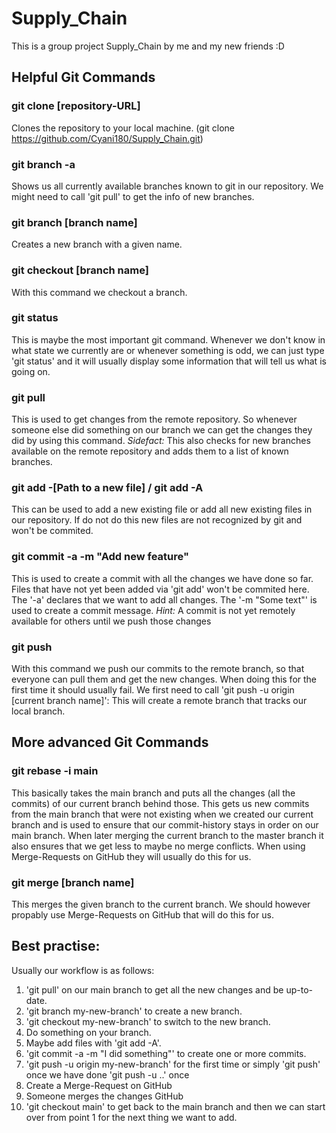 # Supply_Chain

This is a group project Supply_Chain by me and my new friends :D

## Helpful Git Commands 

### git clone [repository-URL]
Clones the repository to your local machine.
(git clone https://github.com/Cyani180/Supply_Chain.git)

### git branch -a
Shows us all currently available branches known to git in our repository.
We might need to call 'git pull' to get the info of new branches.

### git branch [branch name]
Creates a new branch with a given name.

### git checkout [branch name]
With this command we checkout a branch.

### git status
This is maybe the most important git command. Whenever we don't know in what state we currently are or whenever something is odd, we can just type 'git status' and it will usually display some information that will tell us what is going on.

### git pull
This is used to get changes from the remote repository.
So whenever someone else did something on our branch we can get the changes they did by using this command.
*Sidefact:* This also checks for new branches available on the remote repository and adds them to a list of known branches.

### git add -[Path to a new file] / git add -A
This can be used to add a new existing file or add all new existing files in our repository.
If do not do this new files are not recognized by git and won't be commited.

### git commit -a -m "Add new feature"
This is used to create a commit with all the changes we have done so far.
Files that have not yet been added via 'git add' won't be commited here.
The '-a' declares that we want to add all changes.
The '-m "Some text"' is used to create a commit message.
*Hint:* A commit is not yet remotely available for others until we push those changes

### git push
With this command we push our commits to the remote branch, so that everyone can pull them and get the new changes.
When doing this for the first time it should usually fail.
We first need to call 'git push -u origin [current branch name]': This will create a remote branch that tracks our local branch.


## More advanced Git Commands

### git rebase -i main
This basically takes the main branch and puts all the changes (all the commits) of our current branch behind those.
This gets us new commits from the main branch that were not existing when we created our current branch and is used to ensure that our commit-history stays in order on our main branch.
When later merging the current branch to the master branch it also ensures that we get less to maybe no merge conflicts.
When using Merge-Requests on GitHub they will usually do this for us.

### git merge [branch name]
This merges the given branch to the current branch.
We should however propably use Merge-Requests on GitHub that will do this for us.

## Best practise:
Usually our workflow is as follows:
1. 'git pull' on our main branch to get all the new changes and be up-to-date.
2. 'git branch my-new-branch' to create a new branch.
3. 'git checkout my-new-branch' to switch to the new branch.
4. Do something on your branch.
5. Maybe add files with 'git add -A'.
6. 'git commit -a -m "I did something"' to create one or more commits.
7. 'git push -u origin my-new-branch' for the first time or simply 'git push' once we have done 'git push -u ..' once
8. Create a Merge-Request on GitHub
9. Someone merges the changes GitHub
10. 'git checkout main' to get back to the main branch and then we can start over from point 1 for the next thing we want to add.